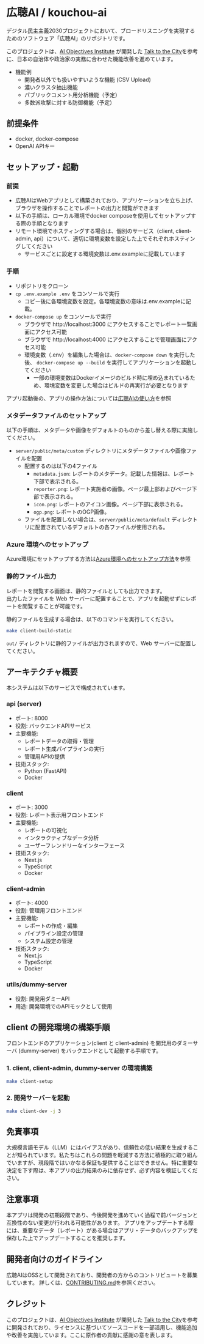 # 広聴AI / kouchou-ai
デジタル民主主義2030プロジェクトにおいて、ブロードリスニングを実現するためのソフトウェア「広聴AI」のリポジトリです。

このプロジェクトは、[AI Objectives Institute](https://www.aiobjectivesinstitute.org/) が開発した [Talk to the City](https://github.com/AIObjectives/talk-to-the-city-reports)を参考に、日本の自治体や政治家の実務に合わせた機能改善を進めています。

- 機能例
  - 開発者以外でも扱いやすいような機能 (CSV Upload)
  - 濃いクラスタ抽出機能
  - パブリックコメント用分析機能（予定）
  - 多数派攻撃に対する防御機能（予定）

## 前提条件
* docker, docker-compose
* OpenAI APIキー

## セットアップ・起動
### 前提
* 広聴AIはWebアプリとして構築されており、アプリケーションを立ち上げ、ブラウザを操作することでレポートの出力と閲覧ができます
* 以下の手順は、ローカル環境でdocker composeを使用してセットアップする際の手順となります
* リモート環境でホスティングする場合は、個別のサービス（client, client-admin, api）について、適切に環境変数を設定した上でそれぞれホスティングしてください
  * サービスごとに設定する環境変数は.env.exampleに記載しています

### 手順
* リポジトリをクローン
* `cp .env.example .env` をコンソールで実行
  * コピー後に各環境変数を設定。各環境変数の意味は.env.exampleに記載。
* `docker-compose up` をコンソールで実行
  * ブラウザで http://localhost:3000 にアクセスすることでレポート一覧画面にアクセス可能
  * ブラウザで http://localhost:4000 にアクセスすることで管理画面にアクセス可能
  * 環境変数（.env）を編集した場合は、`docker-compose down` を実行した後、 `docker-compose up --build` を実行してアプリケーションを起動してください
    * 一部の環境変数はDockerイメージのビルド時に埋め込まれているため、環境変数を変更した場合はビルドの再実行が必要となります

アプリ起動後の、アプリの操作方法については[広聴AIの使い方](./how_to_use/README.md)を参照

### メタデータファイルのセットアップ
以下の手順は、メタデータや画像をデフォルトのものから差し替える際に実施してください。

* `server/public/meta/custom` ディレクトリにメタデータファイルや画像ファイルを配置
  * 配置するのは以下の4ファイル
    * `metadata.json`: レポートのメタデータ。記載した情報は、レポート下部で表示される。
    * `reporter.png`: レポート実施者の画像。ページ最上部およびページ下部で表示される。
    * `icon.png`: レポートのアイコン画像。ページ下部に表示される。
    * `ogp.png`: レポートのOGP画像。
  * ファイルを配置しない場合は、`server/public/meta/default` ディレクトリに配置されているデフォルトの各ファイルが使用される。

### Azure 環境へのセットアップ
Azure環境にセットアップする方法は[Azure環境へのセットアップ方法](./Azure.md)を参照

### 静的ファイル出力
レポートを閲覧する画面は、静的ファイルとしても出力できます。  
出力したファイルを Web サーバーに配置することで、アプリを起動せずにレポートを閲覧することが可能です。  

静的ファイルを生成する場合は、以下のコマンドを実行してください。

```sh
make client-build-static
```

`out/` ディレクトリに静的ファイルが出力されますので、Web サーバーに配置してください。

## アーキテクチャ概要
本システムは以下のサービスで構成されています。

### api (server)
- ポート: 8000
- 役割: バックエンドAPIサービス
- 主要機能:
  - レポートデータの取得・管理
  - レポート生成パイプラインの実行
  - 管理用APIの提供
- 技術スタック:
  - Python (FastAPI)
  - Docker

### client
- ポート: 3000
- 役割: レポート表示用フロントエンド
- 主要機能:
  - レポートの可視化
  - インタラクティブなデータ分析
  - ユーザーフレンドリーなインターフェース
- 技術スタック:
  - Next.js
  - TypeScript
  - Docker

### client-admin
- ポート: 4000
- 役割: 管理用フロントエンド
- 主要機能:
  - レポートの作成・編集
  - パイプライン設定の管理
  - システム設定の管理
- 技術スタック:
  - Next.js
  - TypeScript
  - Docker

### utils/dummy-server
- 役割: 開発用ダミーAPI
- 用途: 開発環境でのAPIモックとして使用

## client の開発環境の構築手順
フロントエンドのアプリケーション(client と client-admin) を開発用のダミーサーバ (dummy-server) をバックエンドとして起動する手順です。

### 1. client, client-admin, dummy-server の環境構築
```sh
make client-setup
```

### 2. 開発サーバーを起動
```sh
make client-dev -j 3
```

## 免責事項
大規模言語モデル（LLM）にはバイアスがあり、信頼性の低い結果を生成することが知られています。私たちはこれらの問題を軽減する方法に積極的に取り組んでいますが、現段階ではいかなる保証も提供することはできません。特に重要な決定を下す際は、本アプリの出力結果のみに依存せず、必ず内容を検証してください。


## 注意事項
本アプリは開発の初期段階であり、今後開発を進めていく過程で前バージョンと互換性のない変更が行われる可能性があります。
アプリをアップデートする際には、重要なデータ（レポート）がある場合はアプリ・データのバックアップを保存した上でアップデートすることを推奨します。


## 開発者向けのガイドライン
広聴AIはOSSとして開発されており、開発者の方からのコントリビュートを募集しています。
詳しくは、[CONTRIBUTING.md](CONTRIBUTING.md)を参照ください。

## クレジット
このプロジェクトは、[AI Objectives Institute](https://www.aiobjectivesinstitute.org/) が開発した [Talk to the City](https://github.com/AIObjectives/talk-to-the-city-reports)を参考に開発されており、ライセンスに基づいてソースコードを一部活用し、機能追加や改善を実施しています。ここに原作者の貢献に感謝の意を表します。
